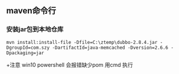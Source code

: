 ## maven命令行

### 安装jar包到本地仓库  
	mvn install:install-file -Dfile=C:\ztemp\dubbo-2.8.4.jar -DgroupId=com.szy -DartifactId=java-memcached -Dversion=2.6.6 -Dpackaging=jar

+注意 win10 powershell 会报错缺少pom 用cmd 执行

